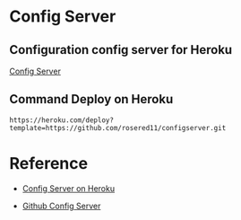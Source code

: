 # Config Server

## Configuration config server for Heroku

[Config Server](https://github.com/rosered11/configserver)

## Command Deploy on Heroku

`https://heroku.com/deploy?template=https://github.com/rosered11/configserver.git`

# Reference

- [Config Server on Heroku](https://www.youtube.com/watch?v=VE5XrBImY0w)

- [Github Config Server](https://github.com/garashis/configserver)
